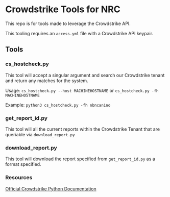 # Crowdstrike Tools for NRC

This repo is for tools made to leverage the Crowdstrike API.

This tooling requires an `access.yml` file with a Crowdstrike API keypair.

## Tools

### cs_hostcheck.py
This tool will accept a singular argument and search our Crowdstrike tenant and return any matches for the system.

Usage: `cs_hostcheck.py --host MACHINEHOSTNAME` or `cs_hostcheck.py -fh MACHINEHOSTNAME`

Example: `python3 cs_hostcheck.py -fh nbncanino`
 
### get_report_id.py
This tool will all the current reports within the Crowdstrike Tenant that are queriable via `download_report.py`

### download_report.py
This tool will download the report specified from `get_report_id.py` as a format specified.

### Resources
[Official Crowdstrike Python Documentation](https://falconpy.io/)